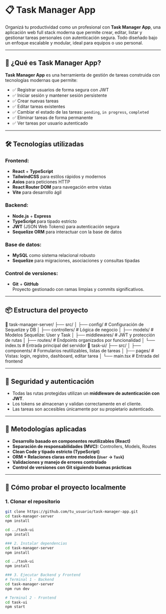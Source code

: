 # 📋 Task Manager App

Organizá tu productividad como un profesional con **Task Manager App**, una aplicación web full stack moderna que permite crear, editar, listar y gestionar tareas personales con autenticación segura. Todo diseñado bajo un enfoque escalable y modular, ideal para equipos o uso personal.

---

## 🚀 ¿Qué es Task Manager App?

**Task Manager App** es una herramienta de gestión de tareas construida con tecnologías modernas que permite:

- ✅ Registrar usuarios de forma segura con JWT
- ✅ Iniciar sesión y mantener sesión persistente
- ✅ Crear nuevas tareas
- ✅ Editar tareas existentes
- ✅ Cambiar el estado de las tareas: `pending`, `in progress`, `completed`
- ✅ Eliminar tareas de forma permanente
- ✅ Ver tareas por usuario autenticado

---

## 🛠️ Tecnologías utilizadas

### Frontend:
- **React** + **TypeScript**
- **TailwindCSS** para estilos rápidos y modernos
- **Axios** para peticiones HTTP
- **React Router DOM** para navegación entre vistas
- **Vite** para desarrollo ágil

### Backend:
- **Node.js** + **Express**
- **TypeScript** para tipado estricto
- **JWT** (JSON Web Tokens) para autenticación segura
- **Sequelize ORM** para interactuar con la base de datos

### Base de datos:
- **MySQL** como sistema relacional robusto
- **Sequelize** para migraciones, asociaciones y consultas tipadas

### Control de versiones:
- **Git** + **GitHub**  
  Proyecto gestionado con ramas limpias y commits significativos.

---

## 📦 Estructura del proyecto

📁 task-manager-server/
├── src/
│ ├── config/ # Configuración de Sequelize y DB
│ ├── controllers/ # Lógica de negocio
│ ├── models/ # Modelos Sequelize: User y Task
│ ├── middlewares/ # JWT y protección de rutas
│ ├── routes/ # Endpoints organizados por funcionalidad
│ └── index.ts # Entrada principal del servidor
📁 task-ui/
├── src/
│ ├── components/ # Formularios reutilizables, listas de tareas
│ ├── pages/ # Vistas: login, registro, dashboard, editar tarea
│ └── main.tsx # Entrada del frontend

---

## 🔐 Seguridad y autenticación

- Todas las rutas protegidas utilizan un **middleware de autenticación con JWT**.
- Los tokens se almacenan y validan correctamente en el cliente.
- Las tareas son accesibles únicamente por su propietario autenticado.

---

## 🧠 Metodologías aplicadas

- **Desarrollo basado en componentes reutilizables (React)**
- **Separación de responsabilidades (MVC):** Controllers, Models, Routes
- **Clean Code y tipado estricto (TypeScript)**
- **ORM + Relaciones claras entre modelos (`User` → `Task`)**
- **Validaciones y manejo de errores controlado**
- **Control de versiones con Git siguiendo buenas prácticas**

---

## 🧪 Cómo probar el proyecto localmente

### 1. Clonar el repositorio
```bash
git clone https://github.com/tu_usuario/task-manager-app.git
cd task-manager-server
npm install

cd ../task-ui
npm install

### 2. Instalar dependencias
cd task-manager-server
npm install

cd ../task-ui
npm install

### 3. Ejecutar Backend y Frontend
# Terminal 1 - Backend
cd task-manager-server
npm run dev

# Terminal 2 - Frontend
cd task-ui
npm start
